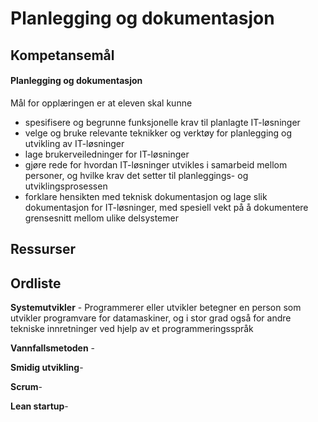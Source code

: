 # Planlegging og dokumentasjon

## Kompetansemål

#### Planlegging og dokumentasjon

Mål for opplæringen er at eleven skal kunne

- spesifisere og begrunne funksjonelle krav til planlagte IT-løsninger
- velge og bruke relevante teknikker og verktøy for planlegging og utvikling av IT-løsninger
- lage brukerveiledninger for IT-løsninger
- gjøre rede for hvordan IT-løsninger utvikles i samarbeid mellom personer, og hvilke krav det setter til planleggings- og utviklingsprosessen
- forklare hensikten med teknisk dokumentasjon og lage slik dokumentasjon for IT-løsninger, med spesiell vekt på å dokumentere grensesnitt mellom ulike delsystemer

## Ressurser

[Undervisningsopplegg]: https://docs.google.com/document/d/16-28q_hXilJhnLKAioNZAQli9pHS-WiU-fyn0tX8EZA/edit?usp=sharing
[Youtube: one day in the life of a SAP software]: https://www.youtube.com/watch?v=CxoGjX3JvHI
[Youtube: Scrum ,Silicon Valley S01E05]: https://www.youtube.com/watch?v=oyVksFviJVE



## Ordliste

**Systemutvikler** - Programmerer eller utvikler betegner en person som utvikler programvare for datamaskiner, og i stor grad også for andre tekniske innretninger ved hjelp av et programmeringsspråk

**Vannfallsmetoden** -

**Smidig utvikling**-

**Scrum**-

**Lean startup**-